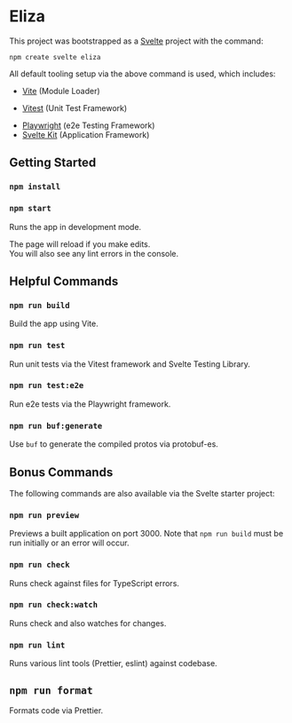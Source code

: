 # Eliza

This project was bootstrapped as a [Svelte](https://svelte.dev/) project with the command:

`npm create svelte eliza`

All default tooling setup via the above command is used, which includes:

- [Vite](https://vitejs.dev) (Module Loader)

* [Vitest](https://vitest.dev) (Unit Test Framework)

- [Playwright](https://playwright.dev) (e2e Testing Framework)
- [Svelte Kit](https://kit.svelte.dev/) (Application Framework)

## Getting Started

### `npm install`

### `npm start`

Runs the app in development mode.

The page will reload if you make edits.\
You will also see any lint errors in the console.

## Helpful Commands

### `npm run build`

Build the app using Vite.

### `npm run test`

Run unit tests via the Vitest framework and Svelte Testing Library.

### `npm run test:e2e`

Run e2e tests via the Playwright framework.

### `npm run buf:generate`

Use `buf` to generate the compiled protos via protobuf-es.

## Bonus Commands

The following commands are also available via the Svelte starter project:

### `npm run preview`

Previews a built application on port 3000. Note that `npm run build` must be run initially or an error will occur.

### `npm run check`

Runs check against files for TypeScript errors.

### `npm run check:watch`

Runs check and also watches for changes.

### `npm run lint`

Runs various lint tools (Prettier, eslint) against codebase.

## `npm run format`

Formats code via Prettier.
